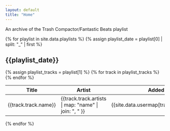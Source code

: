 ```yaml
---
layout: default
title: "Home"
---
```


<p>An archive of the Trash Compactor/Fantastic Beats playlist</p>

{% for playlist in site.data.playlists %}
{% assign playlist_date = playlist[0] | split: "_" | first %}

<h2 >{{playlist_date}}</h2>
<table class="table table-bordered table-striped">
    <thead>
        <tr>
            <th>Title</th>
            <th>Artist</th>
            <th>Added by</th>
        </tr>
    </thead>
    <tbody>
    {% assign playlist_tracks = playlist[1] %}
    {% for track in playlist_tracks %}
        <tr>
            <td>{{track.track.name}}</td>
            <td>{{track.track.artists | map: "name" | join: ", " }}</td>
            <td>{{site.data.usermap[track.added_by.id]}}</td>
        </tr>
    {% endfor %}
    </tbody>
</table>
{% endfor %}
